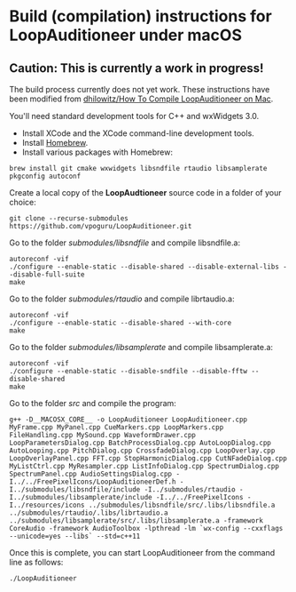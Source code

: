 # Build (compilation) instructions for LoopAuditioneer under macOS

## **Caution: This is currently a work in progress!**

The build process currently does not yet work. These instructions have been modified from [dhilowitz/How To Compile LoopAuditioneer on Mac](https://gist.github.com/dhilowitz/bf12ac1f6931068a92211850fdde1f81).

You'll need standard development tools for C++ and wxWidgets 3.0.

- Install XCode and the XCode command-line development tools.
- Install [Homebrew](https://brew.sh).
- Install various packages with Homebrew:

```
brew install git cmake wxwidgets libsndfile rtaudio libsamplerate pkgconfig autoconf
```

Create a local copy of the **LoopAudtioneer** source code in a folder of your choice:

```
git clone --recurse-submodules https://github.com/vpoguru/LoopAuditioneer.git
```

Go to the folder _submodules/libsndfile_ and compile libsndfile.a:

```
autoreconf -vif
./configure --enable-static --disable-shared --disable-external-libs --disable-full-suite
make
```

Go to the folder _submodules/rtaudio_ and compile librtaudio.a:

```
autoreconf -vif
./configure --enable-static --disable-shared --with-core
make
```

Go to the folder _submodules/libsamplerate_ and compile libsamplerate.a:

```
autoreconf -vif
./configure --enable-static --disable-sndfile --disable-fftw --disable-shared
make
```

Go to the folder _src_ and compile the program:

```
g++ -D__MACOSX_CORE__ -o LoopAuditioneer LoopAuditioneer.cpp MyFrame.cpp MyPanel.cpp CueMarkers.cpp LoopMarkers.cpp FileHandling.cpp MySound.cpp WaveformDrawer.cpp LoopParametersDialog.cpp BatchProcessDialog.cpp AutoLoopDialog.cpp AutoLooping.cpp PitchDialog.cpp CrossfadeDialog.cpp LoopOverlay.cpp LoopOverlayPanel.cpp FFT.cpp StopHarmonicDialog.cpp CutNFadeDialog.cpp MyListCtrl.cpp MyResampler.cpp ListInfoDialog.cpp SpectrumDialog.cpp SpectrumPanel.cpp AudioSettingsDialog.cpp -I../../FreePixelIcons/LoopAuditioneerDef.h -I../submodules/libsndfile/include -I../submodules/rtaudio -I../submodules/libsamplerate/include -I../../FreePixelIcons -I../resources/icons ../submodules/libsndfile/src/.libs/libsndfile.a ../submodules/rtaudio/.libs/librtaudio.a ../submodules/libsamplerate/src/.libs/libsamplerate.a -framework CoreAudio -framework AudioToolbox -lpthread -lm `wx-config --cxxflags --unicode=yes --libs` --std=c++11
```

Once this is complete, you can start LoopAuditioneer from the command line as follows:

```
./LoopAuditioneer
```
